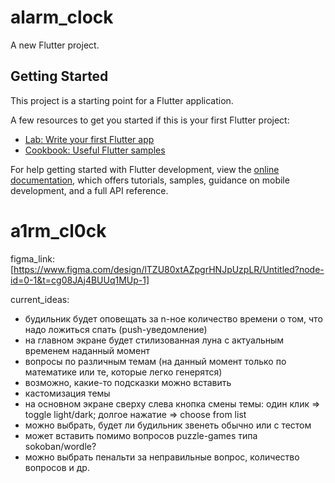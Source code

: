 # alarm_clock

A new Flutter project.

## Getting Started

This project is a starting point for a Flutter application.

A few resources to get you started if this is your first Flutter project:

- [Lab: Write your first Flutter app](https://docs.flutter.dev/get-started/codelab)
- [Cookbook: Useful Flutter samples](https://docs.flutter.dev/cookbook)

For help getting started with Flutter development, view the
[online documentation](https://docs.flutter.dev/), which offers tutorials,
samples, guidance on mobile development, and a full API reference.

# a1rm_cl0ck

figma_link: [https://www.figma.com/design/lTZU80xtAZpgrHNJpUzpLR/Untitled?node-id=0-1&t=cg08JAj4BUUq1MUp-1]

current_ideas:
- будильник будет оповещать за n-ное количество времени о том, что надо ложиться спать (push-уведомление)
- на главном экране будет стилизованная луна с актуальным временем наданный момент
- вопросы по различным темам (на данный момент только по математике или те, которые легко генерятся)
- возможно, какие-то подсказки можно вставить
- кастомизация темы
- на основном экране сверху слева кнопка смены темы: один клик => toggle light/dark; долгое нажатие => choose from list
- можно выбрать, будет ли будильник звенеть обычно или с тестом
- может вставить помимо вопросов puzzle-games типа sokoban/wordle?
- можно выбрать пенальти за неправильные вопрос, количество вопросов и др.

